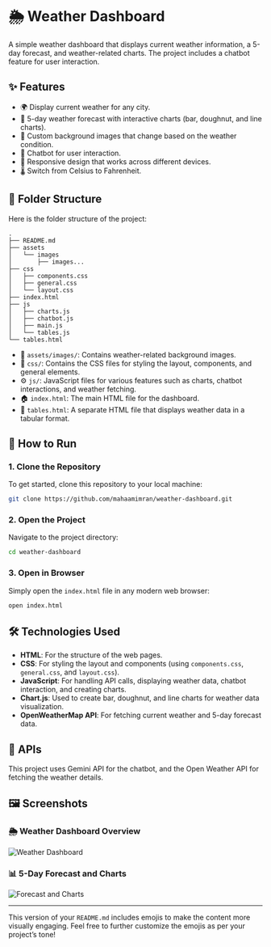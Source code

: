 # 🌦️ Weather Dashboard

A simple weather dashboard that displays current weather information, a 5-day forecast, and weather-related charts. The project includes a chatbot feature for user interaction.

## ✨ Features
- 🌍 Display current weather for any city.
- 📅 5-day weather forecast with interactive charts (bar, doughnut, and line charts).
- 🌄 Custom background images that change based on the weather condition.
- 💬 Chatbot for user interaction.
- 📱 Responsive design that works across different devices.
- 🌡️ Switch from Celsius to Fahrenheit.

## 📂 Folder Structure
Here is the folder structure of the project:
```
.
├── README.md
├── assets
│   └── images
│       ├── images...
├── css
│   ├── components.css
│   ├── general.css
│   └── layout.css
├── index.html
├── js
│   ├── charts.js
│   ├── chatbot.js
│   ├── main.js
│   └── tables.js
└── tables.html
```

- 📁 `assets/images/`: Contains weather-related background images.
- 🎨 `css/`: Contains the CSS files for styling the layout, components, and general elements.
- ⚙️ `js/`: JavaScript files for various features such as charts, chatbot interactions, and weather fetching.
- 🏠 `index.html`: The main HTML file for the dashboard.
- 📄 `tables.html`: A separate HTML file that displays weather data in a tabular format.

## 🚀 How to Run

### 1. Clone the Repository
To get started, clone this repository to your local machine:

```bash
git clone https://github.com/mahaamimran/weather-dashboard.git
```

### 2. Open the Project
Navigate to the project directory:

```bash
cd weather-dashboard
```

### 3. Open in Browser
Simply open the `index.html` file in any modern web browser:

```bash
open index.html
```

## 🛠️ Technologies Used
- **HTML**: For the structure of the web pages.
- **CSS**: For styling the layout and components (using `components.css`, `general.css`, and `layout.css`).
- **JavaScript**: For handling API calls, displaying weather data, chatbot interaction, and creating charts.
- **Chart.js**: Used to create bar, doughnut, and line charts for weather data visualization.
- **OpenWeatherMap API**: For fetching current weather and 5-day forecast data.

## 🔑 APIs
This project uses Gemini API for the chatbot, and the Open Weather API for fetching the weather details.

## 🖼️ Screenshots
### 🌦️ Weather Dashboard Overview
![Weather Dashboard](./assets/github-images/screenshot1.png)

### 📊 5-Day Forecast and Charts
![Forecast and Charts](./assets/github-images/screenshot2.png)

---

This version of your `README.md` includes emojis to make the content more visually engaging. Feel free to further customize the emojis as per your project’s tone!
